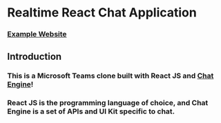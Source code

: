 # Realtime React Chat Application

### [Example Website](https://react-chat-app-pro.netlify.app)

## Introduction

### This is a Microsoft Teams clone built with React JS and [Chat Engine](https://chatengine.io)!

### React JS is the programming language of choice, and Chat Engine is a set of APIs and UI Kit specific to chat.
